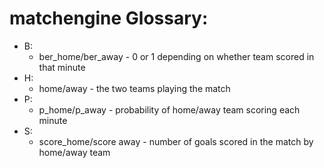 # matchengine Glossary:
  - B:
    - ber_home/ber_away - 0 or 1 depending on whether team scored in that minute
  - H:
    - home/away - the two teams playing the match
  - P:
    - p_home/p_away - probability of home/away team scoring each minute
  - S: 
    - score_home/score away - number of goals scored in the match by home/away team

